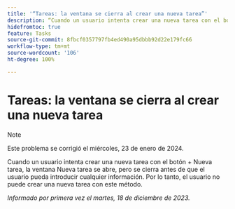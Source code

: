 ```yaml
---
title: '“Tareas: la ventana se cierra al crear una nueva tarea”'
description: “Cuando un usuario intenta crear una nueva tarea con el botón + Nueva tarea, la ventana Nueva tarea se abre, pero se cierra antes de que el usuario pueda introducir cualquier información. Por lo tanto, el usuario no puede crear una nueva tarea con este método”.
hidefromtoc: true
feature: Tasks
source-git-commit: 8fbcf0357797fb4ed490a95dbbb92d22e179fc66
workflow-type: tm+mt
source-wordcount: '106'
ht-degree: 100%

---
```



# Tareas: la ventana se cierra al crear una nueva tarea

>[!NOTE]
>
>Este problema se corrigió el miércoles, 23 de enero de 2024.

Cuando un usuario intenta crear una nueva tarea con el botón + Nueva tarea, la ventana Nueva tarea se abre, pero se cierra antes de que el usuario pueda introducir cualquier información. Por lo tanto, el usuario no puede crear una nueva tarea con este método.

_Informado por primera vez el martes, 18 de diciembre de 2023._

